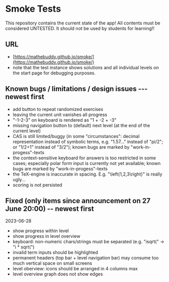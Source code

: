 # Smoke Tests

This repository contains the current state of the app! All contents must be considered UNTESTED. It should not be used by students for learning!!

## URL
- [https://mathebuddy.github.io/smoke/](https://mathebuddy.github.io/smoke/)
- note that the test instance shows solutions and all individual levels on the start page for debugging purposes.

## Known bugs / limitations / design issues --- newest first
- add button to repeat randomized exercises
- leaving the current unit vanishes all progress
- "-1-2-3" on keyboard is rendered as "1 + -2 + -3"
- missing navigation button to (default) next level (at the end of the current level)
- CAS is still limited/buggy (in some "circumstances": decimal representation instead of symbolic terms, e.g. "1.57..." instead of "pi/2"; or "1/2+1" instead of "3/2"); known bugs are marked by "work-in-progess"-texts
- the context-sensitive keyboard for answers is too restricted in some cases; especially polar form input is currently not yet available; known bugs are marked by "work-in-progess"-texts
- the TeX-engine is inaccurate in spacing. E.g. "\left{1,2,3\right}" is really ugly...
- scoring is not persisted

## Fixed (only items since announcement on 27 June 20:00) -- newest first
2023-06-28
- show progress within level
- show progress in level overview
- keyboard: non-numeric chars/strings must be separated (e.g. "isqrt(" -> "i * sqrt(")
- invalid term inputs should be highlighted
- permanent headers (top bar + level navigation bar) may consume too much vertical space on small screens
- level oberview: icons should be arranged in 4 columns max
- level overview graph does not show edges

